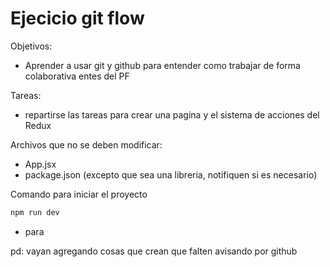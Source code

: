 # Ejecicio git flow

Objetivos:
- Aprender a usar git y github para entender como trabajar de forma colaborativa entes del PF

Tareas:
- repartirse las tareas para crear una pagina y el sistema de acciones del Redux

Archivos que no se deben modificar:
- App.jsx
- package.json (excepto que sea una libreria, notifiquen si es necesario)


Comando para iniciar el proyecto
```bash
npm run dev
```
- para

pd: vayan agregando cosas que crean que falten avisando por github